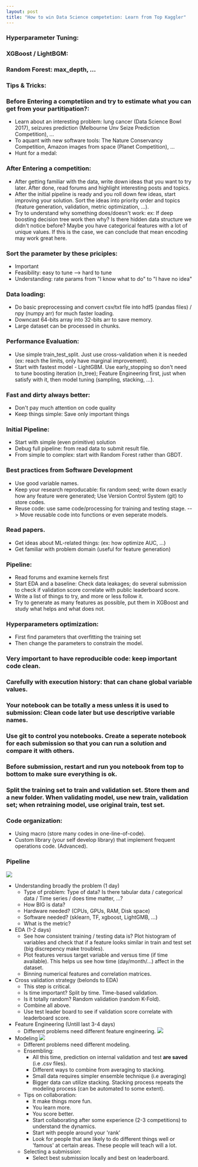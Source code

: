 ```yaml
---
layout: post
title: "How to win Data Science competetion: Learn from Top Kaggler"
---
```



### Hyperparameter Tuning: 
### XGBoost / LightBGM: 
### Random Forest: max_depth, ...
### Tips & Tricks: 
### Before Entering a comptetiion and try to estimate what you can get from your partitipation?: 
- Learn about an interesting problem: lung cancer (Data Science Bowl 2017), seizures prediction (Melbourne Unv Seize Prediction Competition), ...
- To aquant with new software tools: The Nature Conservancy Competition, Amazon images from space (Planet Competition), ...
- Hunt for a medal: 
### After Entering a competition: 
- After getting familiar with the data, write down ideas that you want to try later. After done, read forums and highlight interesting posts and topics. 
- After the initial pipeline is ready and you roll down few ideas, start improving your solution. Sort the ideas into priority order and topics (feature generation, validation, metric optimization, ...). 
- Try to understand why something does/doesn't work: ex: If deep boosting decision tree work then why? Is there hidden data structure we didn't notice before? Maybe you have categorical features with a lot of unique values. If this is the case, we can conclude that mean encoding may work great here.
### Sort the parameter by these priciples: 
- Important
- Feasibility: easy to tune --> hard to tune
- Understanding: rate params from "I know what to do" to "I have no idea"
### Data loading: 
- Do basic preprocessing and convert csv/txt file into hdf5 (pandas files) / npy (numpy arr) for much faster loading.
- Downcast 64-bits array into 32-bits arr to save memory. 
- Large dataset can be processed in chunks.
### Performance Evaluation: 
- Use simple train_test_split. Just use cross-validation when it is needed (ex: reach the limits, only have marginal improvement).
- Start with fastest model - LightGBM. Use early_stopping so don't need to tune boosting iteration (n_tree); Feature Engineering first, just when satisfy with it, then model tuning (sampling, stacking, ...).
### Fast and dirty always better: 
- Don't pay much attention on code quality
- Keep things simple: Save only important things
### Initial Pipeline: 
- Start with simple (even primitive) solution
- Debug full pipeline: from read data to submit result file.
- From simple to complex: start with Random Forest rather than GBDT. 
### Best practices from Software Development
- Use good variable names.
- Keep your research reproducable: fix random seed; write down exacly how any feature were generated;  Use Version Control System (git) to store codes.
- Reuse code: use same code/processing for training and testing stage. --> Move reusable code into functions or even seperate models.
### Read papers.
- Get ideas about ML-related things: (ex: how optimize AUC, ...)
- Get familiar with problem domain (useful for feature generation)
### Pipeline: 
- Read forums and examine kernels first
- Start EDA and a baseline: Check data leakages; do several submission to check if validation score correlate with public leaderboard score.
- Write a list of things to try, and more or less follow it. 
- Try to generate as many features as possible, put them in XGBoost and study what helps and what does not.  
### Hyperparameters optimization: 
- First find parameters that overfitting the training set
- Then change the parameters to constrain the model.
### Very important to have reproducible code: keep important code clean.
### Carefully with execution history: that can chane global variable values.
### Your notebook can be totally a mess unless it is used to submission: Clean code later but use descriptive variable names.
### Use git to control you notebooks. Create a seperate notebook for each submission so that you can run a solution and compare it with others.
### Before submission, restart and run you notebook from top to bottom to make sure everything is ok.
### Split the training set to train and validation set.  Store them and a new folder. When validating model, use new train, validation set; when retraining model, use original train, test set.
### Code organization: 
- Using macro (store many codes in one-line-of-code). 
- Custom library (your self develop library) that implement frequent operations code. (Advanced).

### Pipeline
![](../images/ML_pipeline.png) 

- Understanding broadly the problem (1 day)
  - Type of problem: Type of data? Is there tabular data / categorical data / Time series / does time matter, ...?
  - How BIG is data?
  - Hardware needed? (CPUs, GPUs, RAM, Disk space)
  - Software needed? (sklearn, TF, xgboost, LightGMB, ...)
  - What is the metric?
- EDA (1-2 days)
  - See how consistent training / testing data is? Plot histogram of variables and check that if a feature looks similar in train and test set (big discrepency make troubles).
  - Plot features versus target variable and versus time (if time available). This helps us see how time (day/month/...) affect in the dataset.
  - Binning numerical features and correlation matrices.
- Cross validation strategy (belonds to EDA)
  - This step is critical. 
  - Is time important? Split by time. Time-based validation.
  - Is it totally random? Random validation (random K-Fold).
  - Combine all above.
  - Use test leader board to see if validation score correlate with leaderboard score.
- Feature Engineering (Untill last 3-4 days)
  - Different problems need different feature engineering.
![](../images/feature_engineering.png)
- Modeling
![](../images/modeling.png)
  - Different problems need different modeling.
  - Ensembling: 
    - All this time, prediction on internal validation and test **are saved** (i.e .csv files).
    - Different ways to combine from averaging to stacking.
    - Small data requires simpler ensemble technique (i.e averaging)
    - Bigger data can utilize stacking. Stacking process repeats the modeling process (can be automated to some extent).
  - Tips on collaboration:
    - It make things more fun.
    - You learn more.
    - You score better.
    - Start collaborating after some experience (2-3 competitions) to understand the dynamics.
    - Start with people around your 'rank'
    - Look for people that are likely to do different things well or 'famous' at certain areas. These people will teach will a lot.
  - Selecting a submission:
    - Select best submission locally and best on leaderboard. 
    

    
  
 
  
  
  
  
  
  
  
